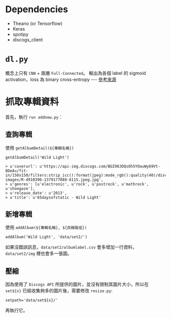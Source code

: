 # Dependencies
 - Theano (or Tensorflow)
 - Keras
 - spotipy
 - discogs_client

# `dl.py`
概念上只有 `CNN` + 兩層 `Full-Connected`。
輸出為各個 label 的 sigmoid activation，loss 為 binary cross-entropy --- [參考來源](https://gist.github.com/baraldilorenzo/07d7802847aaad0a35d3)
# 抓取專輯資料

首先，執行 `run addnew.py`：
## 查詢專輯
使用 `getAlbumDetail(${專輯名稱})`

    getAlbumDetail('Wild Light')

    > u'coverurl': u'https://api-img.discogs.com/BGI98JDQsOh5YOauWy69Vt-8DeA=/fit-in/150x150/filters:strip_icc():format(jpeg):mode_rgb():quality(40)/discogs-images/R-4910396-1379177088-6115.jpeg.jpg',
    > u'genres': [u'electronic', u'rock', u'postrock', u'mathrock', u'shoegaze'],
    > u'release_date': u'2013',
    > u'title': u'65daysofstatic - Wild Light'

## 新增專輯
使用 `addAlbum(${專輯名稱}, ${目錄路徑})`

    addAlbum('Wild Light', 'data/set2/')
如果沒錯誤訊息，`data/set2/albumlabel.csv` 會多增加一行資料，`data/set2/img` 裡也會多一張圖。

## 壓縮
因為使用了 `Discogs API` 所提供的圖片，並沒有限制其圖片大小，所以在 `set${x}` 已經收集夠多的圖片後，需要修改 `resize.py`:

    setpath='data/set${x}/'

再執行它。

